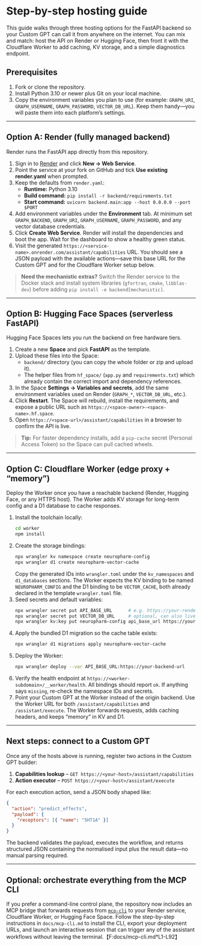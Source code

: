 # Step-by-step hosting guide

This guide walks through three hosting options for the FastAPI backend so your Custom GPT can call it from anywhere on the internet. You can mix and match: host the API on Render or Hugging Face, then front it with the Cloudflare Worker to add caching, KV storage, and a simple diagnostics endpoint.

## Prerequisites

1. Fork or clone the repository.
2. Install Python 3.10 or newer plus Git on your local machine.
3. Copy the environment variables you plan to use (for example: `GRAPH_URI`, `GRAPH_USERNAME`, `GRAPH_PASSWORD`, `VECTOR_DB_URL`). Keep them handy—you will paste them into each platform’s settings.

---

## Option A: Render (fully managed backend)

Render runs the FastAPI app directly from this repository.

1. Sign in to [Render](https://render.com) and click **New → Web Service**.
2. Point the service at your fork on GitHub and tick **Use existing render.yaml** when prompted.
3. Keep the defaults from `render.yaml`:
   - **Runtime:** Python 3.10
   - **Build command:** `pip install -r backend/requirements.txt`
   - **Start command:** `uvicorn backend.main:app --host 0.0.0.0 --port $PORT`
4. Add environment variables under the **Environment** tab. At minimum set `GRAPH_BACKEND`, `GRAPH_URI`, `GRAPH_USERNAME`, `GRAPH_PASSWORD`, and any vector database credentials.
5. Click **Create Web Service**. Render will install the dependencies and boot the app. Wait for the dashboard to show a healthy green status.
6. Visit the generated `https://<service-name>.onrender.com/assistant/capabilities` URL. You should see a JSON payload with the available actions—save this base URL for the Custom GPT and for the Cloudflare Worker setup below.

> **Need the mechanistic extras?** Switch the Render service to the Docker stack and install system libraries (`gfortran`, `cmake`, `libblas-dev`) before adding `pip install -e backend[mechanistic]`.

---

## Option B: Hugging Face Spaces (serverless FastAPI)

Hugging Face Spaces lets you run the backend on free hardware tiers.

1. Create a new **Space** and pick **FastAPI** as the template.
2. Upload these files into the Space:
   - `backend/` directory (you can copy the whole folder or zip and upload it).
   - The helper files from `hf_space/` (`app.py` and `requirements.txt`) which already contain the correct import and dependency
     references.
3. In the Space **Settings → Variables and secrets**, add the same environment variables used on Render (`GRAPH_*`, `VECTOR_DB_URL`, etc.).
4. Click **Restart**. The Space will rebuild, install the requirements, and expose a public URL such as `https://<space-owner>-<space-name>.hf.space`.
5. Open `https://<space-url>/assistant/capabilities` in a browser to confirm the API is live.

> **Tip:** For faster dependency installs, add a `pip-cache` secret (Personal Access Token) so the Space can pull cached wheels.

---

## Option C: Cloudflare Worker (edge proxy + “memory”)

Deploy the Worker once you have a reachable backend (Render, Hugging Face, or any HTTPS host). The Worker adds KV storage for long-term config and a D1 database to cache responses.

1. Install the toolchain locally:
   ```bash
   cd worker
   npm install
   ```
2. Create the storage bindings:
   ```bash
   npx wrangler kv namespace create neuropharm-config
   npx wrangler d1 create neuropharm-vector-cache
   ```
   Copy the generated IDs into `wrangler.toml` under the `kv_namespaces` and `d1_databases` sections. The Worker expects the KV
   binding to be named `NEUROPHARM_CONFIG` and the D1 binding to be `VECTOR_CACHE`, both already declared in the template
   `wrangler.toml` file.
3. Seed secrets and default variables:
   ```bash
   npx wrangler secret put API_BASE_URL      # e.g. https://your-render-service.onrender.com
   npx wrangler secret put VECTOR_DB_URL     # optional, can also live in KV
   npx wrangler kv:key put neuropharm-config api_base_url https://your-backend-url
   ```
4. Apply the bundled D1 migration so the cache table exists:
   ```bash
   npx wrangler d1 migrations apply neuropharm-vector-cache
   ```
5. Deploy the Worker:
   ```bash
   npx wrangler deploy --var API_BASE_URL:https://your-backend-url
   ```
6. Verify the health endpoint at `https://<worker-subdomain>/__worker/health`. All bindings should report `ok`. If anything says `missing`, re-check the namespace IDs and secrets.
7. Point your Custom GPT at the Worker instead of the origin backend. Use the Worker URL for both `/assistant/capabilities` and `/assistant/execute`. The Worker forwards requests, adds caching headers, and keeps “memory” in KV and D1.

---

## Next steps: connect to a Custom GPT

Once any of the hosts above is running, register two actions in the Custom GPT builder:

1. **Capabilities lookup** – `GET https://<your-host>/assistant/capabilities`
2. **Action executor** – `POST https://<your-host>/assistant/execute`

For each execution action, send a JSON body shaped like:
```json
{
  "action": "predict_effects",
  "payload": {
    "receptors": [{ "name": "5HT1A" }]
  }
}
```

The backend validates the payload, executes the workflow, and returns structured JSON containing the normalised input plus the result data—no manual parsing required.

---

## Optional: orchestrate everything from the MCP CLI

If you prefer a command-line control plane, the repository now includes an MCP
bridge that forwards requests from [`mcp-cli`](https://github.com/chrishayuk/mcp-cli)
to your Render service, Cloudflare Worker, or Hugging Face Space. Follow the
step-by-step instructions in `docs/mcp-cli.md` to install the CLI, export your
deployment URLs, and launch an interactive session that can trigger any of the
assistant workflows without leaving the terminal.【F:docs/mcp-cli.md†L1-L92】
